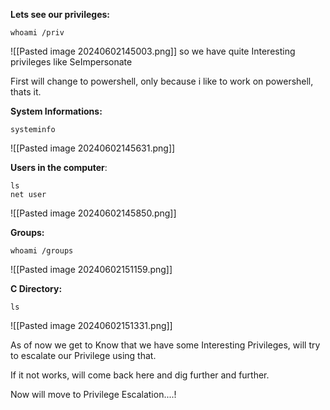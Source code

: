 **Lets see our privileges:**
```
whoami /priv
```
![[Pasted image 20240602145003.png]]
so we have quite Interesting privileges like SeImpersonate

First will change to powershell, only because i like to work on powershell, thats it.

**System Informations:**
```
systeminfo
```
![[Pasted image 20240602145631.png]]

**Users in the computer**:
```
ls
net user
```
![[Pasted image 20240602145850.png]]

**Groups:**
```
whoami /groups
```

![[Pasted image 20240602151159.png]]

**C Directory:**
```
ls
```
![[Pasted image 20240602151331.png]]

As of now we get to Know that we have some Interesting Privileges, will try to escalate our Privilege using that.

If it not works, will come back here and dig further and further.

Now will move to Privilege Escalation....!